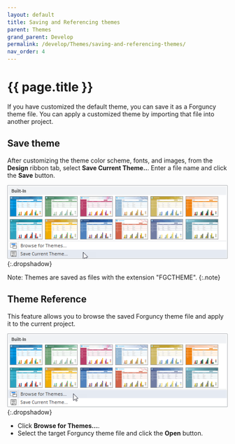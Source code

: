 ```yaml
---
layout: default
title: Saving and Referencing themes
parent: Themes
grand_parent: Develop
permalink: /develop/Themes/saving-and-referencing-themes/
nav_order: 4
---
```


# {{ page.title }}

If you have customized the default theme, you can save it as a Forguncy theme file. You can apply a customized theme by importing that file into another project.

## Save theme

After customizing the theme color scheme, fonts, and images, from the **Design** ribbon tab, select **Save Current Theme..**. Enter a file name and click the **Save** button.

![theme-save-current-themes](/assets/images/product-images/themes-save-current-themes.png)
{:.dropshadow}

Note: Themes are saved as files with the extension "FGCTHEME".
{:.note}

## Theme Reference
This feature allows you to browse the saved Forguncy theme file and apply it to the current project. 

![theme-browse-theme](/assets/images/product-images/themes-browse-theme.png)
{:.dropshadow}

- Click **Browse for Themes...**.
- Select the target Forguncy theme file and click the **Open** button.
